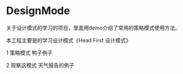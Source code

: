 # DesignMode
关于设计模式的学习的项目，里面用demo介绍了常用的策略模式使用方法。

本工程主要是的学习设计模式《Head First 设计模式》

1 策略模式
    鸭子例子

2 观察这模式
    天气报告的例子
  
